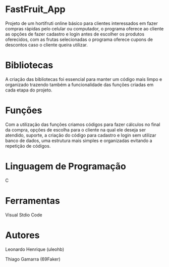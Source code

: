 # FastFruit_App
Projeto de um hortifruti online básico para clientes interessados em fazer compras rápidas pelo celular ou computador, o programa oferece ao cliente as opções de fazer cadastro e login antes de escolher os produtos oferecidos, com as frutas selecionadas o programa oferece cupons de descontos caso o cliente queira utilizar.

# Bibliotecas
A criação das bibliotecas foi essencial para manter um código mais limpo e organizado trazendo também a funcionalidade das funções criadas em cada etapa do projeto.

# Funções
Com a utilização das funções criamos códigos para fazer cálculos no final da compra, opções de escolha para o cliente na qual ele deseja ser atendido, suporte, a criação do código para cadastro e login sem utilizar banco de dados, uma estrutura mais simples e organizadas evitando a repetição de códigos.

# Linguagem de Programação
C

# Ferramentas
Visual Stdio Code

# Autores
Leonardo Henrique (uleohb)

Thiago Gamarra (69Faker)
